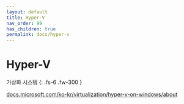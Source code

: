 ```yaml
---
layout: default
title: Hyper-V
nav_order: 99
has_children: true
permalink: docs/hyper-v
---
```


# Hyper-V
가상화 시스템
{: .fs-6 .fw-300 }

[docs.microsoft.com/ko-kr/virtualization/hyper-v-on-windows/about](https://docs.microsoft.com/ko-kr/virtualization/hyper-v-on-windows/about/)

